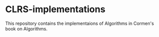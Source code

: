 # CLRS-implementations
This repository contains the implementaions of Algorithms in Cormen's book on Algorithms. 
